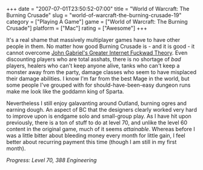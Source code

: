 +++
date = "2007-07-01T23:50:52-07:00"
title = "World of Warcraft: The Burning Crusade"
slug = "world-of-warcraft-the-burning-crusade-19"
category = ["Playing A Game"]
game = ["World of Warcraft: The Burning Crusade"]
platform = ["Mac"]
rating = ["Awesome"]
+++

It's a real shame that massively multiplayer games have to have other people in them.  No matter how good Burning Crusade is - and it is good - it cannot overcome <a href="http://www.penny-arcade.com/comic/2004/03/19">John Gabriel's Greater Internet Fuckwad Theory</a>.  Even discounting players who are total asshats, there is no shortage of <i>bad</i> players, healers who can't keep anyone alive, tanks who can't keep a monster away from the party, damage classes who seem to have misplaced their damage abilities.  I know I'm far from the best Mage in the world, but some people I've grouped with for should-have-been-easy dungeon runs make me look like the goddamn king of Sparta.

Nevertheless I still enjoy galavanting around Outland, burning ogres and earning dough.  An aspect of BC that the designers clearly worked very hard to improve upon is endgame solo and small-group play.  As I have hit upon previously, there is a ton of stuff to do at level 70, and unlike the level 60 content in the original game, much of it seems <i>attainable</i>.  Whereas before I was a little bitter about bleeding money every month for little gain, I feel better about recurring payment this time (though I am still in my first month).

<i>Progress: Level 70, 388 Engineering</i>